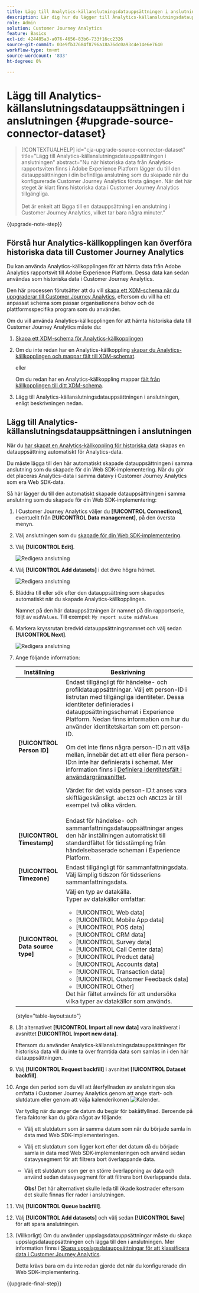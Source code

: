 ```yaml
---
title: Lägg till Analytics-källanslutningsdatauppsättningen i anslutningen
description: Lär dig hur du lägger till Analytics-källanslutningsdatauppsättningen i anslutningen
role: Admin
solution: Customer Journey Analytics
feature: Basics
exl-id: 424485a3-a076-4656-83b6-733f16cc2326
source-git-commit: 03e9fb37684f8796a18a76dc0a93c4e14e6e7640
workflow-type: tm+mt
source-wordcount: '833'
ht-degree: 0%

---
```


# Lägg till Analytics-källanslutningsdatauppsättningen i anslutningen {#upgrade-source-connector-dataset}

<!-- markdownlint-disable MD034 -->

>[!CONTEXTUALHELP]
>id="cja-upgrade-source-connector-dataset"
>title="Lägg till Analytics-källanslutningsdatauppsättningen i anslutningen"
>abstract="Nu när historiska data från Analytics-rapportsviten finns i Adobe Experience Platform lägger du till den datauppsättningen i din befintliga anslutning som du skapade när du konfigurerade Customer Journey Analytics första gången. När det här steget är klart finns historiska data i Customer Journey Analytics tillgängliga.<br><br>Det är enkelt att lägga till en datauppsättning i en anslutning i Customer Journey Analytics, vilket tar bara några minuter."

<!-- markdownlint-enable MD034 -->

{{upgrade-note-step}}

## Förstå hur Analytics-källkopplingen kan överföra historiska data till Customer Journey Analytics

Du kan använda Analytics-källkopplingen för att hämta data från Adobe Analytics rapportsvit till Adobe Experience Platform. Dessa data kan sedan användas som historiska data i Customer Journey Analytics.

Den här processen förutsätter att du vill [skapa ett XDM-schema när du uppgraderar till Customer Journey Analytics](/help/getting-started/cja-upgrade/cja-upgrade-schema-create.md), eftersom du vill ha ett anpassat schema som passar organisationens behov och de plattformsspecifika program som du använder.

Om du vill använda Analytics-källkopplingen för att hämta historiska data till Customer Journey Analytics måste du:

1. [Skapa ett XDM-schema för Analytics-källkopplingen](/help/getting-started/cja-upgrade/cja-upgrade-source-connector-schema.md)

1. Om du inte redan har en Analytics-källkoppling [skapar du Analytics-källkopplingen och mappar fält till XDM-schemat](/help/getting-started/cja-upgrade/cja-upgrade-source-connector.md).

   eller

   Om du redan har en Analytics-källkoppling mappar [fält från källkopplingen till ditt XDM-schema](/help/getting-started/cja-upgrade/cja-upgrade-from-source-connector.md).

1. Lägg till Analytics-källanslutningsdatauppsättningen i anslutningen, enligt beskrivningen nedan.

## Lägg till Analytics-källanslutningsdatauppsättningen i anslutningen

När du [har skapat en Analytics-källkoppling för historiska data](/help/getting-started/cja-upgrade/cja-upgrade-source-connector.md) skapas en datauppsättning automatiskt för Analytics-data.

Du måste lägga till den här automatiskt skapade datauppsättningen i samma anslutning som du skapade för din Web SDK-implementering. När du gör det placeras Analytics-data i samma datavy i Customer Journey Analytics som era Web SDK-data.

Så här lägger du till den automatiskt skapade datauppsättningen i samma anslutning som du skapade för din Web SDK-implementering:

1. I Customer Journey Analytics väljer du **[!UICONTROL Connections]**, eventuellt från **[!UICONTROL Data management]**, på den översta menyn.

1. Välj anslutningen som du [skapade för din Web SDK-implementering](/help/getting-started/cja-upgrade/cja-upgrade-connection.md).

1. Välj **[!UICONTROL Edit]**.

   ![Redigera anslutning](assets/connection-add-dataset.png)

1. Välj **[!UICONTROL Add datasets]** i det övre högra hörnet.

   ![Redigera anslutning](assets/connection-add-dateset2.png)

1. Bläddra till eller sök efter den datauppsättning som skapades automatiskt när du skapade Analytics-källkopplingen.

   Namnet på den här datauppsättningen är namnet på din rapportserie, följt av `midValues`. Till exempel: `My report suite midValues`

1. Markera kryssrutan bredvid datauppsättningsnamnet och välj sedan **[!UICONTROL Next]**.

   ![Redigera anslutning](assets/connection-add-dataset3.png)

1. Ange följande information:

   <!-- Copied from help/connections/create-connection.md. Should we single source? -->

   | Inställning | Beskrivning |
   | --- | --- |
   | **[!UICONTROL Person ID]** | Endast tillgängligt för händelse- och profildatauppsättningar. Välj ett person-ID i listrutan med tillgängliga identiteter. Dessa identiteter definierades i datauppsättningsschemat i Experience Platform. Nedan finns information om hur du använder identitetskartan som ett person-ID.<p>Om det inte finns några person-ID:n att välja mellan, innebär det att ett eller flera person-ID:n inte har definierats i schemat. Mer information finns i [Definiera identitetsfält i användargränssnittet](https://experienceleague.adobe.com/en/docs/experience-platform/xdm/ui/fields/identity). <p>Värdet för det valda person-ID:t anses vara skiftlägeskänsligt. `abc123` och `ABC123` är till exempel två olika värden. |
   | **[!UICONTROL Timestamp]** | Endast för händelse- och sammanfattningsdatauppsättningar anges den här inställningen automatiskt till standardfältet för tidsstämpling från händelsebaserade scheman i Experience Platform. |
   | **[!UICONTROL Timezone]** | Endast tillgängligt för sammanfattningsdata. Välj lämplig tidszon för tidsseriens sammanfattningsdata. |
   | **[!UICONTROL Data source type]** | Välj en typ av datakälla. <br/>Typer av datakällor omfattar: <ul><li>[!UICONTROL Web data]</li><li>[!UICONTROL Mobile App data]</li><li>[!UICONTROL POS data]</li><li>[!UICONTROL CRM data]</li><li>[!UICONTROL Survey data]</li><li>[!UICONTROL Call Center data]</li><li>[!UICONTROL Product data]</li><li> [!UICONTROL Accounts data]</li><li> [!UICONTROL Transaction data]</li><li>[!UICONTROL Customer Feedback data]</li><li> [!UICONTROL Other]</li></ul>Det här fältet används för att undersöka vilka typer av datakällor som används. |

   {style="table-layout:auto"}

1. Låt alternativet **[!UICONTROL Import all new data]** vara inaktiverat i avsnittet **[!UICONTROL Import new data]**.

   Eftersom du använder Analytics-källanslutningsdatauppsättningen för historiska data vill du inte ta över framtida data som samlas in i den här datauppsättningen.

1. Välj **[!UICONTROL Request backfill]** i avsnittet **[!UICONTROL Dataset backfill]**.

1. Ange den period som du vill att återfyllnaden av anslutningen ska omfatta i Customer Journey Analytics genom att ange start- och slutdatum eller genom att välja kalenderikonen ![Kalender](https://spectrum.adobe.com/static/icons/workflow_18/Smock_Calendar_18_N.svg).

   Var tydlig när du anger de datum du begär för bakåtfyllnad. Beroende på flera faktorer kan du göra något av följande:

   * Välj ett slutdatum som är samma datum som när du började samla in data med Web SDK-implementeringen.

   * Välj ett slutdatum som ligger kort efter det datum då du började samla in data med Web SDK-implementeringen och använd sedan datavysegment för att filtrera bort överlappande data.

   * Välj ett slutdatum som ger en större överlappning av data och använd sedan datavysegment för att filtrera bort överlappande data.

     **Obs!** Det här alternativet skulle leda till ökade kostnader eftersom det skulle finnas fler rader i anslutningen.

   <!-- Include any of the following?  Make sure you're explicit as to the dates you request backfill to. You want to request it to the date that you start gathering data with your Web SDK implementation. Also possibly include segments for any overlapping date. So you could request everything and then use a segment to exclude data that you don't want. That way if you need to move up the date, then you could change the date in the filter. Downside would be that you might pay for double rows.  When they do that, they're going to see all schema fields from both their custom schema and their Analytics schema. So they'll need to be cognizant to select the right fields, and never select any Analytics fields, because they will be mapped as part of the source connector. Never select any Analytics field group fields because they'll be mapped.  -->

1. Välj **[!UICONTROL Queue backfill]**.

1. Välj **[!UICONTROL Add datasets]** och välj sedan **[!UICONTROL Save]** för att spara anslutningen.

1. (Villkorligt) Om du använder uppslagsdatauppsättningar måste du skapa uppslagsdatauppsättningen och lägga till den i anslutningen. Mer information finns i [Skapa uppslagsdatauppsättningar för att klassificera data i Customer Journey Analytics](/help/getting-started/cja-upgrade/cja-upgrade-dataset-lookup.md).

   Detta krävs bara om du inte redan gjorde det när du konfigurerade din Web SDK-implementering.

{{upgrade-final-step}}
